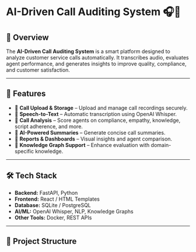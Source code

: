 # AI-Driven Call Auditing System 🎧🤖

## 📌 Overview
The **AI-Driven Call Auditing System** is a smart platform designed to analyze customer service calls automatically. It transcribes audio, evaluates agent performance, and generates insights to improve quality, compliance, and customer satisfaction.

---

## 🚀 Features
- 🔹 **Call Upload & Storage** – Upload and manage call recordings securely.  
- 🔹 **Speech-to-Text** – Automatic transcription using OpenAI Whisper.  
- 🔹 **Call Analysis** – Score agents on compliance, empathy, knowledge, script adherence, and more.  
- 🔹 **AI-Powered Summaries** – Generate concise call summaries.  
- 🔹 **Reports & Dashboards** – Visual insights and agent comparison.  
- 🔹 **Knowledge Graph Support** – Enhance evaluation with domain-specific knowledge.  

---

## 🛠 Tech Stack
- **Backend:** FastAPI, Python  
- **Frontend:** React / HTML Templates  
- **Database:** SQLite / PostgreSQL  
- **AI/ML:** OpenAI Whisper, NLP, Knowledge Graphs  
- **Other Tools:** Docker, REST APIs  

---

## 📂 Project Structure
